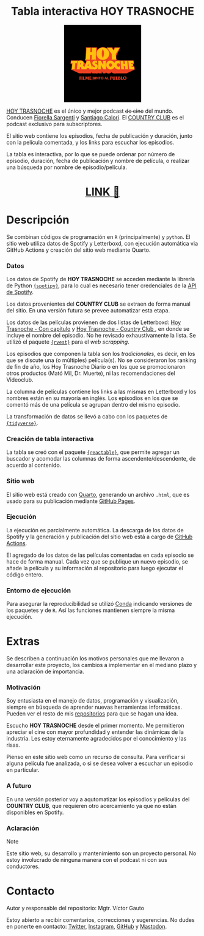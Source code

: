 <span align="center">

# Tabla interactiva HOY TRASNOCHE

</span>

<p align="center">
<img src="img/logo.jpeg" width=40% align="center">
</p>

[HOY TRASNOCHE](https://open.spotify.com/show/6C4MdNWQSPhmzBlIVau30e?si=a46908e386a94946) es el único y mejor podcast ~~de cine~~ del mundo. Conducen [Fiorella Sargenti](https://www.instagram.com/fiosargenti) y [Santiago Calori](https://www.instagram.com/sancalori). El [COUNTRY CLUB](https://hoytrasnoche.com/vip/) es el podcast exclusivo para subscriptores.

El sitio web contiene los episodios, fecha de publicación y duración, junto con la película comentada, y los links para escuchar los episodios.

La tabla es interactiva, por lo que se puede ordenar por número de episodio, duración, fecha de publicación y nombre de película, o realizar una búsqueda por nombre de episodio/película.

<span align="center">

# [LINK :link:](https://vhgauto.github.io/ht.buscador/)

</span>

# Descripción

Se combinan códigos de programación en `R` (principalmente) y `python`. El sitio web utiliza datos de Spotify y Letterboxd, con ejecución automática via GitHub Actions y creación del sitio web mediante Quarto.

### Datos

Los datos de Spotify de <b>HOY TRASNOCHE</b> se acceden mediante la librería de Python [`{spotipy}`]((https://spotipy.readthedocs.io/)), para lo cual es necesario tener credenciales de la [API de Spotify](https://developer.spotify.com/documentation/web-api).

Los datos provenientes del <b>COUNTRY CLUB</b> se extraen de forma manual del sitio. En una versión futura se prevee automatizar esta etapa.

Los datos de las películas provienen de dos listas de Letterboxd: [Hoy Trasnoche - Con capítulo](https://letterboxd.com/matiasec/list/hoy-trasnoche-con-capitulo/) y [Hoy Trasnoche - Country Club
](https://letterboxd.com/matiasec/list/hoy-trasnoche-country-club/), en donde se incluye el nombre del episodio. No he revisado exhaustivamente la lista. Se utilizó el paquete [`{rvest}`]((https://rvest.tidyverse.org/)) para el <i>web scrapping</i>.

Los episodios que componen la tabla son los <i>tradicionales</i>, es decir, en los que se discute una (o múltiples) película(s). No se consideraron los ranking de fin de año, los Hoy Trasnoche Diario o en los que se promocionaron otros productos (Mató Mil, Dr. Muerte), ni las recomendaciones del Videoclub.

La columna de películas contiene los links a las mismas en Letterboxd y los nombres están en su mayoría en inglés. Los episodios en los que se comentó más de una película se agrupan dentro del mismo episodio.

La transformación de datos se llevó a cabo con los paquetes de [`{tidyverse}`]((https://www.tidyverse.org/)).

### Creación de tabla interactiva

La tabla se creó con el paquete [`{reactable}`](https://glin.github.io/reactable/), que permite agregar un buscador y acomodar las columnas de forma ascendente/descendente, de acuerdo al contenido.

### Sitio web

El sitio web está creado con [Quarto](https://quarto.org/), generando un archivo `.html`, que es usado para su publicación mediante [GitHub Pages](https://pages.github.com/).

### Ejecución

La ejecución es parcialmente automática. La descarga de los datos de Spotify y la generación y publicación del sitio web está a cargo de [GitHub Actions](https://docs.github.com/es/actions).

El agregado de los datos de las películas comentadas en cada episodio se hace de forma manual. Cada vez que se publique un nuevo episodio, se añade la película y su información al repositorio para luego ejecutar el código entero.

### Entorno de ejecución

Para asegurar la reproducibilidad se utilizó [Conda](https://docs.conda.io/en/latest/) indicando versiones de los paquetes y de `R`. Así las funciones mantienen siempre la misma ejecución.

# Extras

Se describen a continuación los motivos personales que me llevaron a desarrollar este proyecto, los cambios a implementar en el mediano plazo y una aclaración de importancia.

### Motivación

Soy entusiasta en el manejo de datos, programación y visualización, siempre en búsqueda de aprender nuevas herramientas informáticas. Pueden ver el resto de mis [repositorios](https://github.com/vhgauto?tab=repositories) para que se hagan una idea.

Escucho <b>HOY TRASNOCHE</b> desde el primer momento. Me permitieron apreciar el cine con mayor profundidad y entender las dinámicas de la industria. Les estoy eternamente agradecidos por el conocimiento y las risas.

Pienso en este sitio web como un recurso de consulta. Para verificar si alguna película fue analizada, o si se desea volver a escuchar un episodio en particular.

### A futuro

En una versión posterior voy a aqutomatizar los episodios y películas del <b>COUNTRY CLUB</b>, que requieren otro acercamiento ya que no están disponibles en Spotify.

### Aclaración

> [!NOTE]
> Este sitio web, su desarrollo y mantenimiento son un proyecto personal. No estoy involucrado de ninguna manera con el podcast ni con sus conductores.

# Contacto

Autor y responsable del repositorio: Mgtr. Víctor Gauto

Estoy abierto a recibir comentarios, correcciones y sugerencias. No dudes en ponerte en contacto: [Twitter](https://twitter.com/vhgauto), [Instagram](https://www.instagram.com/vhgauto/), [GitHub](https://github.com/vhgauto) y [Mastodon](https://mastodon.social/@vhgauto).
